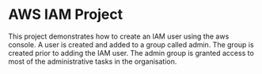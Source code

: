 # AWS IAM Project  

This project demonstrates how to create an IAM user using the aws console. A user is created and added to a group called admin. 
The group is created prior to adding the IAM user.
The admin group is granted access to most of the administrative tasks in the organisation.
